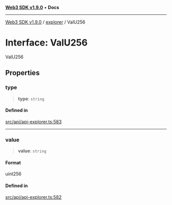 [**Web3 SDK v1.9.0**](../../../README.md) • **Docs**

***

[Web3 SDK v1.9.0](../../../globals.md) / [explorer](../README.md) / ValU256

# Interface: ValU256

ValU256

## Properties

### type

> **type**: `string`

#### Defined in

[src/api/api-explorer.ts:583](https://github.com/Mystic-Nayy/alephium-web3/blob/ee41f5e0e7d7fb0b155fe62f05b2ac03772895ca/packages/web3/src/api/api-explorer.ts#L583)

***

### value

> **value**: `string`

#### Format

uint256

#### Defined in

[src/api/api-explorer.ts:582](https://github.com/Mystic-Nayy/alephium-web3/blob/ee41f5e0e7d7fb0b155fe62f05b2ac03772895ca/packages/web3/src/api/api-explorer.ts#L582)
